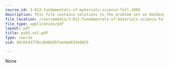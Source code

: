 ```yaml
---
course_id: 3-012-fundamentals-of-materials-science-fall-2005
description: This file contains solutions to the problem set on bonding and thermodynamics.
file_location: /coursemedia/3-012-fundamentals-of-materials-science-fall-2005/4dcb543778ca846b5bfaedeb633e9825_ps03_sol.pdf
file_type: application/pdf
layout: pdf
title: ps03_sol.pdf
type: course
uid: 4dcb543778ca846b5bfaedeb633e9825

---
```

None